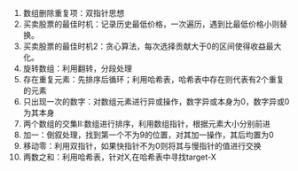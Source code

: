 1. 数组删除重复项：双指针思想
2. 买卖股票的最佳时机：记录历史最低价格，一次遍历，遇到比最低价格小则替换。
3. 买卖股票的最佳时机2：贪心算法，每次选择贡献大于0的区间使得收益最大化。
4. 旋转数组：利用翻转，分段处理
5. 存在重复元素：先排序后循环；利用哈希表，哈希表中存在则代表有2个重复的元素
6. 只出现一次的数字：对数组元素进行异或操作，数字异或本身为0，数字异或0为其本身
7. 两个数组的交集II:数组进行排序，利用数组指针，根据元素大小分别前进
8. 加一：倒叙处理，找到第一个不为9的位置，对其加一操作，其后均置为0
9. 移动零：利用双指针，如果快指针不为0则将其与慢指针的值进行交换
10. 两数之和：利用哈希表，针对X,在哈希表中寻找target-X
